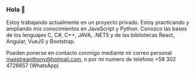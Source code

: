 ### Hola 👋

<!--
**Anthony-Maestre/Anthony-Maestre** is a ✨ _special_ ✨ repository because its `README.md` (this file) appears on your GitHub profile.

Here are some ideas to get you started:

- 🔭 I’m currently working on ...
- 🌱 I’m currently learning ...
- 👯 I’m looking to collaborate on ...
- 🤔 I’m looking for help with ...
- 💬 Ask me about ...
- 📫 How to reach me: ...
- 😄 Pronouns: ...
- ⚡ Fun fact: ...
-->
Estoy trabajando actualmente en un proyecto privado.
Estoy practicando y ampliando mis conocimientos en JavaScript y Python. Conozco las bases de los lenguajes C, C#, C++, JAVA, .NET5 y de las bibliotecas React, Angular, VueJS y Bootstrap.

Pueden ponerse en contacto conmigo mediante mi correo personal maestreanthony@hotmail.com, o por mi numero de telefono +58 302 4726657 (WhatsApp)
